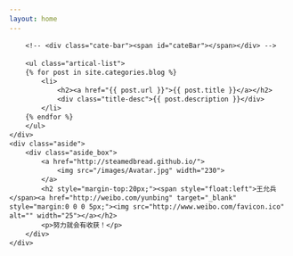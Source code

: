 ```yaml
---
layout: home
---
```


<div class="index-content blog">
    <div class="section">
        <!-- <ul class="artical-cate">
            <li class="on"><a href="/"><span>Blog</span></a></li>
            <li style="text-align:center"><a href="/opinion"><span>Opinion</span></a></li>
            <li style="text-align:right"><a href="/project"><span>Project</span></a></li>
        </ul> -->

        <!-- <div class="cate-bar"><span id="cateBar"></span></div> -->

        <ul class="artical-list">
        {% for post in site.categories.blog %}
            <li>
                <h2><a href="{{ post.url }}">{{ post.title }}</a></h2>
                <div class="title-desc">{{ post.description }}</div>
            </li>
        {% endfor %}
        </ul>
    </div>
    <div class="aside">
        <div class="aside_box">
            <a href="http://steamedbread.github.io/">
                <img src="/images/Avatar.jpg" width="230">                
            </a>
            <h2 style="margin-top:20px;"><span style="float:left">王允兵</span><a href="http://weibo.com/yunbing" target="_blank" style="margin:0 0 0 5px;"><img src="http://www.weibo.com/favicon.ico" alt="" width="25"></a></h2>
            <p>努力就会有收获！</p>
        </div>
    </div>
</div>
